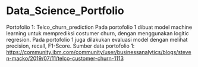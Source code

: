 # Data_Science_Portfolio

Portofolio 1: Telco_churn_prediction
Pada portofolio 1 dibuat model machine learning untuk memprediksi costumer churn, dengan menggunakan logitic regresion. Pada portofolio 1 juga dilakukan evaluasi model dengan melihat precision, recall, F1-Score. 
Sumber data portofolio 1: https://community.ibm.com/community/user/businessanalytics/blogs/steven-macko/2019/07/11/telco-customer-churn-1113
